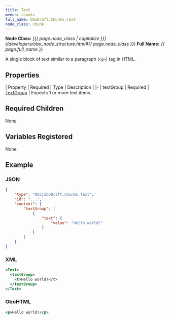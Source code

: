 ```yaml
---
title: Text
menus: chunks
full_name: OboDraft.Chunks.Text
node_class: chunk
---
```

**Node Class:** *[{{ page.node_class | capitalize }}](/developers/obo_node_structure.html#{{ page.node_class }})*
**Full Name:** *{{ page.full_name }}*

A single block of text similar to a paragraph (`<p>`) tag in HTML.

## Properties

| Property | Required | Type | Description |
|-
| textGroup | Required | [TextGroup](content_textgroup.md) | Expects 1 or more text items.


## Required Children

None

## Variables Registered

None

## Example

### JSON

```json
{
	"type": "ObojoboDraft.Chunks.Text",
	"id": "...",
	"content": {
		"textGroup": [
			{
				"text": {
					"value": "Hello world!"
				}
			}
		]
	}
}
```

### XML

```xml
<Text>
  <textGroup>
    <t>Hello world!</t>
  </textGroup>
</Text>
```

### OboHTML

```xml
<p>Hello world!</p>
```

